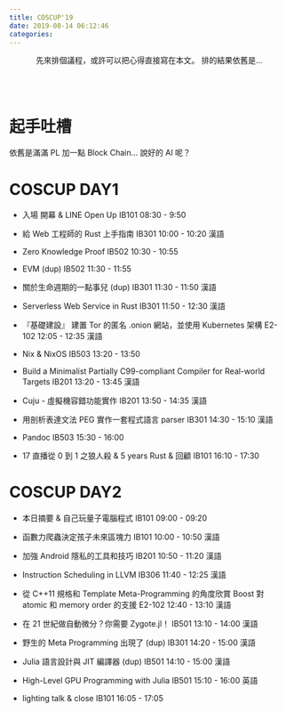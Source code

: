 ```yaml
---
title: COSCUP'19
date: 2019-08-14 06:12:46
categories:
---
```


<center>
先來排個議程，或許可以把心得直接寫在本文。
排的結果依舊是...
</center>

<!-- more -->

<br><br>

# 起手吐槽

依舊是滿滿 PL 加一點 Block Chain... 說好的 AI 呢？

# COSCUP DAY1

- 入場 開幕 & LINE Open Up
  IB101 08:30 - 9:50

- 給 Web 工程師的 Rust 上手指南
  IB301 10:00 - 10:20 漢語

- Zero Knowledge Proof
  IB502 10:30 - 10:55

- EVM (dup)
  IB502 11:30 - 11:55

- 關於生命週期的一點事兒 (dup)
  IB301 11:30 - 11:50 漢語

- Serverless Web Service in Rust
  IB301 11:50 - 12:30 漢語

- 『基礎建設』 建置 Tor 的匿名 .onion 網站，並使用 Kubernetes 架構
  E2-102 12:05 - 12:35 漢語

- Nix & NixOS
  IB503 13:20 - 13:50

- Build a Minimalist Partially C99-compliant Compiler for Real-world Targets
  IB201 13:20 - 13:45 漢語

- Cuju - 虛擬機容錯功能實作
  IB201 13:50 - 14:35 漢語

- 用剖析表達文法 PEG 實作一套程式語言 parser
  IB301 14:30 - 15:10 漢語

- Pandoc
  IB503 15:30 - 16:00

- 17 直播從 0 到 1 之狼人殺 & 5 years Rust & 回顧
  IB101 16:10 - 17:30

# COSCUP DAY2

- 本日摘要 & 自己玩量子電腦程式
  IB101 09:00 - 09:20

- 函數力爬蟲決定孩子未來區塊力
  IB101 10:00 - 10:50 漢語

- 加強 Android 隱私的工具和技巧
  IB201 10:50 - 11:20 漢語

- Instruction Scheduling in LLVM
  IB306 11:40 - 12:25 漢語

- 從 C++11 規格和 Template Meta-Programming 的角度欣賞 Boost 對 atomic 和 memory order 的支援
  E2-102 12:40 - 13:10 漢語

- 在 21 世紀做自動微分？你需要 Zygote.jl！
  IB501 13:10 - 14:00 漢語

- 野生的 Meta Programming 出現了 (dup)
  IB301 14:20 - 15:00 漢語

- Julia 語言設計與 JIT 編譯器 (dup)
  IB501 14:10 - 15:00 漢語

- High-Level GPU Programming with Julia
  IB501 15:10 - 16:00 英語

- lighting talk & close
  IB101 16:05 - 17:05
